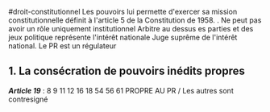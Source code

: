 #droit-constitutionnel 
Les pouvoirs lui permette d'exercer sa mission constitutionnelle définit à l'article 5 de la Constitution de 1958.
. Ne peut pas avoir un rôle uniquement institutionnel
Arbitre au dessus es parties et des jeux politique représente l'intérêt nationale
Juge suprême de l'intérêt national.
Le PR est un régulateur


## 1. La consécration de pouvoirs inédits propres

***Article 19*** : 8 9 11 12 16 18 54 56 61 PROPRE AU PR / Les autres sont contresigné